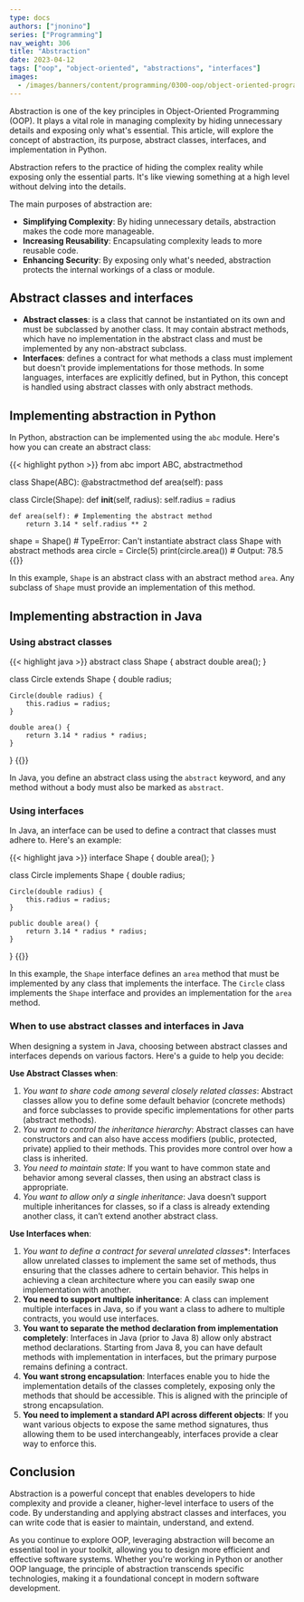 ```yaml
---
type: docs
authors: ["jnonino"]
series: ["Programming"]
nav_weight: 306
title: "Abstraction"
date: 2023-04-12
tags: ["oop", "object-oriented", "abstractions", "interfaces"]
images:
  - /images/banners/content/programming/0300-oop/object-oriented-programming.png
---
```


Abstraction is one of the key principles in Object-Oriented Programming (OOP). It plays a vital role in managing complexity by hiding unnecessary details and exposing only what's essential. This article, will explore the concept of abstraction, its purpose, abstract classes, interfaces, and implementation in Python.

Abstraction refers to the practice of hiding the complex reality while exposing only the essential parts. It's like viewing something at a high level without delving into the details.

The main purposes of abstraction are:

- **Simplifying Complexity**: By hiding unnecessary details, abstraction makes the code more manageable.
- **Increasing Reusability**: Encapsulating complexity leads to more reusable code.
- **Enhancing Security**: By exposing only what's needed, abstraction protects the internal workings of a class or module.

## Abstract classes and interfaces

- **Abstract classes**: is a class that cannot be instantiated on its own and must be subclassed by another class. It may contain abstract methods, which have no implementation in the abstract class and must be implemented by any non-abstract subclass.
- **Interfaces**: defines a contract for what methods a class must implement but doesn't provide implementations for those methods. In some languages, interfaces are explicitly defined, but in Python, this concept is handled using abstract classes with only abstract methods.

## Implementing abstraction in Python

In Python, abstraction can be implemented using the `abc` module. Here's how you can create an abstract class:

{{< highlight python >}}
from abc import ABC, abstractmethod

class Shape(ABC):
    @abstractmethod
    def area(self):
        pass

class Circle(Shape):
    def __init__(self, radius):
        self.radius = radius

    def area(self): # Implementing the abstract method
        return 3.14 * self.radius ** 2

shape = Shape() # TypeError: Can't instantiate abstract class Shape with abstract methods area
circle = Circle(5)
print(circle.area()) # Output: 78.5
{{</highlight >}}

In this example, `Shape` is an abstract class with an abstract method `area`. Any subclass of `Shape` must provide an implementation of this method.

## Implementing abstraction in Java

### Using abstract classes

{{< highlight java >}}
abstract class Shape {
    abstract double area();
}

class Circle extends Shape {
    double radius;

    Circle(double radius) {
        this.radius = radius;
    }

    double area() {
        return 3.14 * radius * radius;
    }
}
{{</highlight >}}

In Java, you define an abstract class using the `abstract` keyword, and any method without a body must also be marked as `abstract`.

### Using interfaces

In Java, an interface can be used to define a contract that classes must adhere to. Here's an example:

{{< highlight java >}}
interface Shape {
    double area();
}

class Circle implements Shape {
    double radius;

    Circle(double radius) {
        this.radius = radius;
    }

    public double area() {
        return 3.14 * radius * radius;
    }
}
{{</highlight >}}

In this example, the `Shape` interface defines an `area` method that must be implemented by any class that implements the interface. The `Circle` class implements the `Shape` interface and provides an implementation for the `area` method.

### When to use abstract classes and interfaces in Java

When designing a system in Java, choosing between abstract classes and interfaces depends on various factors. Here's a guide to help you decide:

**Use Abstract Classes when**:
1. *You want to share code among several closely related classes*: Abstract classes allow you to define some default behavior (concrete methods) and force subclasses to provide specific implementations for other parts (abstract methods).
2. *You want to control the inheritance hierarchy*: Abstract classes can have constructors and can also have access modifiers (public, protected, private) applied to their methods. This provides more control over how a class is inherited.
3. *You need to maintain state*: If you want to have common state and behavior among several classes, then using an abstract class is appropriate.
4. *You want to allow only a single inheritance*: Java doesn’t support multiple inheritances for classes, so if a class is already extending another class, it can’t extend another abstract class.

**Use Interfaces when**:
1. *You want to define a contract for several unrelated classes**: Interfaces allow unrelated classes to implement the same set of methods, thus ensuring that the classes adhere to certain behavior. This helps in achieving a clean architecture where you can easily swap one implementation with another.
2. **You need to support multiple inheritance**: A class can implement multiple interfaces in Java, so if you want a class to adhere to multiple contracts, you would use interfaces.
3. **You want to separate the method declaration from implementation completely**: Interfaces in Java (prior to Java 8) allow only abstract method declarations. Starting from Java 8, you can have default methods with implementation in interfaces, but the primary purpose remains defining a contract.
4. **You want strong encapsulation**: Interfaces enable you to hide the implementation details of the classes completely, exposing only the methods that should be accessible. This is aligned with the principle of strong encapsulation.
5. **You need to implement a standard API across different objects**: If you want various objects to expose the same method signatures, thus allowing them to be used interchangeably, interfaces provide a clear way to enforce this.

## Conclusion

Abstraction is a powerful concept that enables developers to hide complexity and provide a cleaner, higher-level interface to users of the code. By understanding and applying abstract classes and interfaces, you can write code that is easier to maintain, understand, and extend.

As you continue to explore OOP, leveraging abstraction will become an essential tool in your toolkit, allowing you to design more efficient and effective software systems. Whether you're working in Python or another OOP language, the principle of abstraction transcends specific technologies, making it a foundational concept in modern software development.
